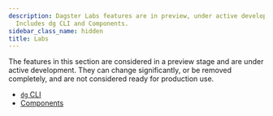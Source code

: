 ```yaml
---
description: Dagster Labs features are in preview, under active development, and not production-ready.
  Includes dg CLI and Components.
sidebar_class_name: hidden
title: Labs
---
```

The features in this section are considered in a preview stage and are under active development. They can change significantly, or be removed completely, and are not considered ready for production use.

- [`dg` CLI](/guides/labs/dg/)
- [Components](/guides/labs/components/)
